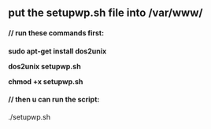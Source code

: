 <h2> put the setupwp.sh file into /var/www/ </h2>

<h4>// run these commands first:<h4>
<p>sudo apt-get install dos2unix </p>
<p>dos2unix setupwp.sh </p>
<p>chmod +x setupwp.sh </p>

<h4>// then u can run the script:</h4>
<p>./setupwp.sh</p>